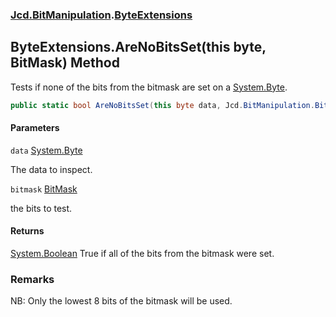 ### [Jcd.BitManipulation](Jcd.BitManipulation.md 'Jcd.BitManipulation').[ByteExtensions](Jcd.BitManipulation.ByteExtensions.md 'Jcd.BitManipulation.ByteExtensions')

## ByteExtensions.AreNoBitsSet(this byte, BitMask) Method

Tests if none of the bits from the bitmask are set on
a [System.Byte](https://docs.microsoft.com/en-us/dotnet/api/System.Byte 'System.Byte').

```csharp
public static bool AreNoBitsSet(this byte data, Jcd.BitManipulation.BitMask bitmask);
```
#### Parameters

<a name='Jcd.BitManipulation.ByteExtensions.AreNoBitsSet(thisbyte,Jcd.BitManipulation.BitMask).data'></a>

`data` [System.Byte](https://docs.microsoft.com/en-us/dotnet/api/System.Byte 'System.Byte')

The data to inspect.

<a name='Jcd.BitManipulation.ByteExtensions.AreNoBitsSet(thisbyte,Jcd.BitManipulation.BitMask).bitmask'></a>

`bitmask` [BitMask](Jcd.BitManipulation.BitMask.md 'Jcd.BitManipulation.BitMask')

the bits to test.

#### Returns

[System.Boolean](https://docs.microsoft.com/en-us/dotnet/api/System.Boolean 'System.Boolean')
True if all of the bits from the bitmask were set.

### Remarks
NB: Only the lowest 8 bits of the bitmask will be used.